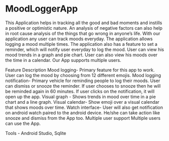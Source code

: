 # MoodLoggerApp

This Application helps in tracking all the good and bad moments and instills a positive or optimistic nature. An analysis of negative factors can also help in root cause analysis of the things that go wrong in anyone’s life.
With our application any user can track moods everyday. The application allows logging a mood multiple times. The application also has a feature to set a reminder, which will notify user everyday to log the mood. User can view his mood trends in a graph and pie chart.  User can also view his moods over the time in a calendar. Our App supports multiple users. 

Feature	Description
  Mood logging- Primary feature for this app to work. User can log the mood by choosing from 12 different emojis.
  Mood logging notification- Primary vehicle for reminding people to log their moods. User can dismiss or snooze the reminder.      If user chooses to snooze then he will be reminded again in 60 minutes. If user clicks on the notification, it will open up     the app.
  Visual graph - Shows trends in mood over time in a pie chart and a line graph. 
  Visual calendar- Show emoji over a visual calendar that shows moods over time.
  Watch interface- User will also get notification on android watch paired to the android device. He/she can take action like       snooze and dismiss from the App too.
  Multiple user support	Multiple users can use the App. 


Tools - Android Studio, Sqlite





